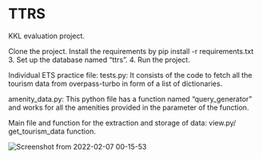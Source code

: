 # TTRS
KKL evaluation project.

Clone the project. 
Install the requirements by 
pip install -r requirements.txt
      3.   Set up the database named “ttrs”.
      4.   Run the project.



Individual ETS practice file:
tests.py: It consists of the code to fetch all the tourism data from overpass-turbo 
in form of a list of dictionaries.

amenity_data.py: This python file has a function named “query_generator” and works for all the amenities provided in the parameter of the function.
    
Main file and function for the extraction and storage of data: view.py/ get_tourism_data function. 

![Screenshot from 2022-02-07 00-15-53](https://user-images.githubusercontent.com/16497084/152697003-469acd20-4733-4062-a706-832eb58ce60b.png)


